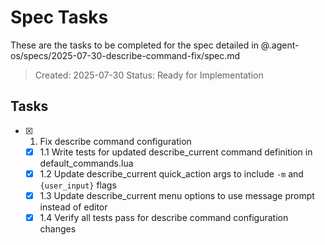 # Spec Tasks

These are the tasks to be completed for the spec detailed in @.agent-os/specs/2025-07-30-describe-command-fix/spec.md

> Created: 2025-07-30
> Status: Ready for Implementation

## Tasks

- [x] 1. Fix describe command configuration
  - [x] 1.1 Write tests for updated describe_current command definition in default_commands.lua
  - [x] 1.2 Update describe_current quick_action args to include `-m` and `{user_input}` flags  
  - [x] 1.3 Update describe_current menu options to use message prompt instead of editor
  - [x] 1.4 Verify all tests pass for describe command configuration changes